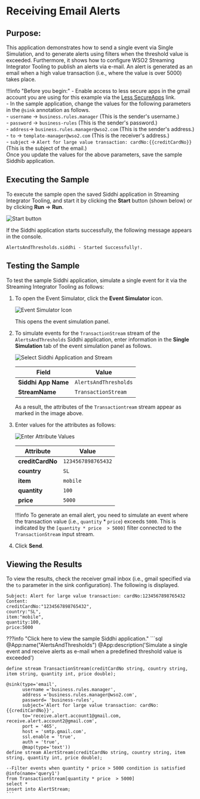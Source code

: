 # Receiving Email Alerts

## Purpose:
This application demonstrates how to send a single event via Single Simulation, and to generate alerts using filters when the threshold value is exceeded. Furthermore, it shows how to configure WSO2 Streaming Integrator Tooling to publish an alerts via e-mail. An alert is generated as an email when a high value transaction (i.e., where the value is over 5000) takes place.

!!!info "Before you begin:"
    - Enable access to less  secure apps in the gmail account you are using for this example via the [Less SecureApps](https://myaccount.google.com/lesssecureapps) link.<br/>
    - In the sample application, change the values for the following parameters in the `@sink` annotation as follows.<br/>
        - `username` -> `business.rules.manager` (This is the sender's username.)<br/>
        - `password` -> `business-rules` (This is the sender's password.)<br/>
        - `address`-> `business.rules.manager@wso2.com` (This is the sender's address.)<br/>
        - `to` -> `template-manager@wso2.com` (This is the receiver's address.)<br/>
        - `subject` -> `Alert for large value transaction: cardNo:{{creditCardNo}}` (This is the subject of the email.)<br/>
        Once you update the values for the above parameters, save the sample Siddhib application.<br/>


## Executing the Sample

To execute the sample open the saved Siddhi application in Streaming Integrator Tooling, and start it by clicking the **Start** button (shown below) or by clicking **Run** => **Run**.

![Start button](../../images/amazon-s3-sink-sample/start.png)

If the Siddhi application starts successfully, the following message appears in the console.

`AlertsAndThresholds.siddhi - Started Successfully!.`

## Testing the Sample

To test the sample Siddhi application, simulate a single event for it via the Streaming Integrator Tooling as follows:

1. To open the Event Simulator, click the **Event Simulator** icon.

    ![Event Simulator Icon](../../images/Testing-Siddhi-Applications/Event_Simulation_Icon.png)

    This opens the event simulation panel.

2. To simulate events for the `TransactionStream` stream of the `AlertsAndThresholds`  Siddhi application, enter information in the **Single Simulation** tab of the event simulation panel as follows.

    ![Select Siddhi Application and Stream](../../images/alerts-and-thresholds-sample/AlertsAndThresholds-siddhiApp-stream.png)

    | **Field**                   | **Value**                              |
    |-----------------------------|----------------------------------------|
    | **Siddhi App Name**         | `AlertsAndThresholds`                  |
    | **StreamName**              | `TransactionStream`                    |

    As a result, the attributes of the `Transactiontream` stream appear as marked in the image above.


3. Enter values for the attributes as follows:

    ![Enter Attribute Values](../../images/alerts-and-thresholds-sample/AlertsAndThresholds-single-simulation.png)

    | **Attribute**     | **Value**          |
    |-------------------|--------------------|
    | **creditCardNo**  | `1234567898765432` |
    | **country**       | `SL`               |
    | **item**          | `mobile`           |
    | **quantity**      | `100`              |
    | **price**         | `5000`             |

    !!!info
        To generate an email alert, you need to simulate an event where the transaction value (i.e., `quantity` * `price`) exceeds `5000`. This is indicated by the `[quantity * price  > 5000]` filter connected to the `TransactionStream` input stream.

4. Click **Send**.


## Viewing the Results

To view the results, check the receiver gmail inbox (i.e., gmail specified via the `to` parameter in the sink configuration). The following is displayed.

```
Subject: Alert for large value transaction: cardNo:1234567898765432
Content:
creditCardNo:"1234567898765432",
country:"SL",
item:"mobile",
quantity:100,
price:5000
```

???info "Click here to view the sample Siddhi application."
    ```sql
    @App:name("AlertsAndThresholds")
    @App:description('Simulate a single event and receive alerts as e-mail when a predefined threshold value is exceeded')

    define stream TransactionStream(creditCardNo string, country string, item string, quantity int, price double);

    @sink(type='email',
          username ='business.rules.manager',
          address ='business.rules.manager@wso2.com',
          password= 'business-rules',
          subject='Alert for large value transaction: cardNo:{{creditCardNo}}',
          to='receive.alert.account1@gmail.com, receive.alert.account2@gmail.com',
          port = '465',
          host = 'smtp.gmail.com',
          ssl.enable = 'true',
          auth = 'true',
          @map(type='text'))
    define stream AlertStream(creditCardNo string, country string, item string, quantity int, price double);

    --Filter events when quantity * price > 5000 condition is satisfied
    @info(name='query1')
    from TransactionStream[quantity * price  > 5000]
    select *
    insert into AlertStream;
    ```